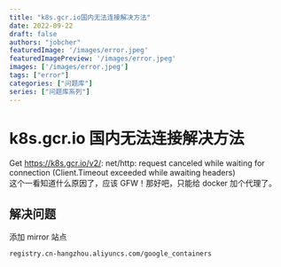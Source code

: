 ```yaml
---
title: "k8s.gcr.io国内无法连接解决方法"
date: 2022-09-22
draft: false
authors: "jobcher"
featuredImage: '/images/error.jpeg'
featuredImagePreview: '/images/error.jpeg'
images: ['/images/error.jpeg']
tags: ["error"]
categories: ["问题库"]
series: ["问题库系列"]
---
```


# k8s.gcr.io 国内无法连接解决方法

Get https://k8s.gcr.io/v2/: net/http: request canceled while waiting for connection (Client.Timeout exceeded while awaiting headers)  
这个一看知道什么原因了，应该 GFW！那好吧，只能给 docker 加个代理了。

## 解决问题

添加 mirror 站点

```sh
registry.cn-hangzhou.aliyuncs.com/google_containers
```
